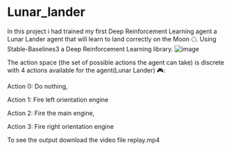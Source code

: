 # Lunar_lander
 In this project i had trained my first Deep Reinforcement Learning agent a Lunar Lander agent that will learn to land correctly on the Moon 🌕. 
 Using Stable-Baselines3 a Deep Reinforcement Learning library.
 ![image](https://github.com/BHEESETTIANAND/Lunar_lander/assets/101445444/ddffc5c6-a918-4ddd-975a-43b598a2f30f)


 
 The action space (the set of possible actions the agent can take) is discrete with 4 actions available for the agent(Lunar Lander) 🎮:


Action 0: Do nothing,

Action 1: Fire left orientation engine

Action 2: Fire the main engine,

Action 3: Fire right orientation engine


To see the output download the video file replay.mp4
